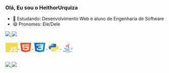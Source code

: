 ### Olá, Eu sou o HeithorUrquiza

- 🌱 Estudando: Desenvolvimento Web e aluno de Engenharia de Software
- 😄 Pronomes: Ele/Dele

<div>
  <a href="https://github.com/HeithorUrquiza">
  <img height="180em" src="https://github-readme-stats.vercel.app/api?username=HeithorUrquiza&show_icons=true&theme=tokyonight&include_all_commits=true&count_private=true"/>
  <img height="180em" src="https://github-readme-stats.vercel.app/api/top-langs/?username=HeithorUrquiza&layout=compact&langs_count=16&theme=tokyonight"/>
</div>

<div style="display: inline_block"><br>
  <img align="center" alt="Hecthor-Js" height="30" width="40" src="https://raw.githubusercontent.com/devicons/devicon/master/icons/javascript/javascript-plain.svg"/>
  <img align="center" alt="Hecthor-HTML" height="30" width="40" src="https://raw.githubusercontent.com/devicons/devicon/master/icons/html5/html5-original.svg"/>
  <img align="center" alt="Hecthor-CSS" height="30" width="40" src="https://raw.githubusercontent.com/devicons/devicon/master/icons/css3/css3-original.svg"/>
  <img align="center" alt="Hecthor-Python" height="30" width="40" src="https://raw.githubusercontent.com/devicons/devicon/master/icons/python/python-original.svg"/>
  <img align="center" alt="Hecthor-Java" height="30" width="40" src="https://raw.githubusercontent.com/devicons/devicon/master/icons/java/java-original.svg"/>
</div>

##

<div>
  <a href="https://www.linkedin.com/in/hecthor-urquiza-0116a41ba/" target="_blank"> <img src="https://img.shields.io/badge/LinkedIn-0077B5?style=for-the-badge&logo=linkedin&logoColor=white" target="_blank"> </a>
  <a href="contato.hecthorur@gmail.com" target="_blank"> <img src="https://img.shields.io/badge/Gmail-D14836?style=for-the-badge&logo=gmail&logoColor=white" target="_blank"> </a>
</div>
